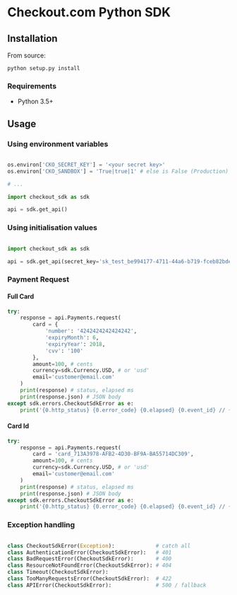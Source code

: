 # Checkout.com Python SDK

## Installation

From source:

    python setup.py install

### Requirements

* Python 3.5+

## Usage

### Using environment variables

``` python

os.environ['CKO_SECRET_KEY'] = '<your secret key>'
os.environ['CKO_SANDBOX'] = 'True|true|1' # else is False (Production)

# ...

import checkout_sdk as sdk

api = sdk.get_api()

```

### Using initialisation values

``` python

import checkout_sdk as sdk

api = sdk.get_api(secret_key='sk_test_be994177-4711-44a6-b719-fceb82bde8c4') # default sandbox = True

```

### Payment Request

#### Full Card

``` python
try:
    response = api.Payments.request(
        card = {
            'number': '4242424242424242',
            'expiryMonth': 6,
            'expiryYear': 2018,
            'cvv': '100'
        },
        amount=100, # cents
        currency=sdk.Currency.USD, # or 'usd'
        email='customer@email.com'
    )
    print(response) # status, elapsed ms
    print(response.json) # JSON body
except sdk.errors.CheckoutSdkError as e:
    print('{0.http_status} {0.error_code} {0.elapsed} {0.event_id} // {0.message}'.format(e))

```

#### Card Id

``` python
try:
    response = api.Payments.request(
        card = 'card_713A3978-AFB2-4D30-BF9A-BA55714DC309',
        amount=100, # cents
        currency=sdk.Currency.USD, # or 'usd'
        email='customer@email.com'
    )
    print(response) # status, elapsed ms
    print(response.json) # JSON body
except sdk.errors.CheckoutSdkError as e:
    print('{0.http_status} {0.error_code} {0.elapsed} {0.event_id} // {0.message}'.format(e))

```

### Exception handling

``` python

class CheckoutSdkError(Exception):             # catch all
class AuthenticationError(CheckoutSdkError):   # 401
class BadRequestError(CheckoutSdkError):       # 400
class ResourceNotFoundError(CheckoutSdkError): # 404
class Timeout(CheckoutSdkError):
class TooManyRequestsError(CheckoutSdkError):  # 422
class APIError(CheckoutSdkError):              # 500 / fallback

```